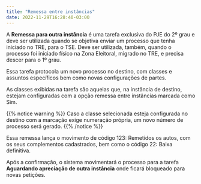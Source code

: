 ```yaml
---
title: "Remessa entre instâncias"
date: 2022-11-29T16:28:40-03:00
---
```


A **Remessa para outra instância** é uma tarefa exclusiva do PJE do 2º grau e deve ser utilizada quando se objetiva enviar um processo que tenha iniciado no TRE, para o TSE. Deve ser utilizada, também, quando o processo foi iniciado físico na Zona Eleitoral, migrado no TRE, e precisa descer para o 1º grau.

Essa tarefa protocola um novo processo no destino, com classes e assuntos específicos bem como novas configurações de partes.

As classes exibidas na tarefa são aquelas que, na instância de destino, estejam configuradas com a opção remessa entre instâncias marcada como Sim.

{{% notice warning %}}
Caso a classe selecionada esteja configurada no destino com a marcação exige numeração própria, um novo número de processo será gerado. 
{{% /notice %}}

Essa remessa lança o movimento de código 123: Remetidos os autos, com os seus complementos cadastrados, bem como o código 22: Baixa definitiva. 

Após a confirmação, o sistema movimentará o processo para a tarefa **Aguardando apreciação de outra instância** onde ficará bloqueado para novas petições.
